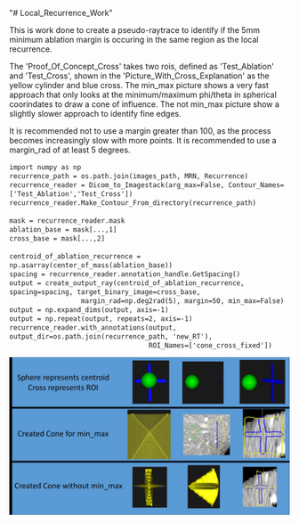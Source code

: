 "# Local_Recurrence_Work" 

This is work done to create a pseudo-raytrace to identify if the 5mm minimum ablation margin is occuring in the same region as the local recurrence.

The 'Proof_Of_Concept_Cross' takes two rois, defined as 'Test_Ablation' and 'Test_Cross', shown in the 'Picture_With_Cross_Explanation' as the yellow cylinder and blue cross.
The min_max picture shows a very fast approach that only looks at the minimum/maximum phi/theta in spherical coorindates to draw a cone of influence.
The not min_max picture show a slightly slower approach to identify fine edges.

It is recommended not to use a margin greater than 100, as the process becomes increasingly slow with more points.
It is recommended to use a margin_rad of at least 5 degrees.


    import numpy as np
    recurrence_path = os.path.join(images_path, MRN, Recurrence)
    recurrence_reader = Dicom_to_Imagestack(arg_max=False, Contour_Names=['Test_Ablation','Test_Cross'])
    recurrence_reader.Make_Contour_From_directory(recurrence_path)

    mask = recurrence_reader.mask
    ablation_base = mask[...,1]
    cross_base = mask[...,2]

    centroid_of_ablation_recurrence = np.asarray(center_of_mass(ablation_base))
    spacing = recurrence_reader.annotation_handle.GetSpacing()
    output = create_output_ray(centroid_of_ablation_recurrence, spacing=spacing, target_binary_image=cross_base,
                      margin_rad=np.deg2rad(5), margin=50, min_max=False)
    output = np.expand_dims(output, axis=-1)
    output = np.repeat(output, repeats=2, axis=-1)
    recurrence_reader.with_annotations(output, output_dir=os.path.join(recurrence_path, 'new_RT'),
                                       ROI_Names=['cone_cross_fixed'])
 ![alt test](Picture_With_Cross_Explanation.jpg)
